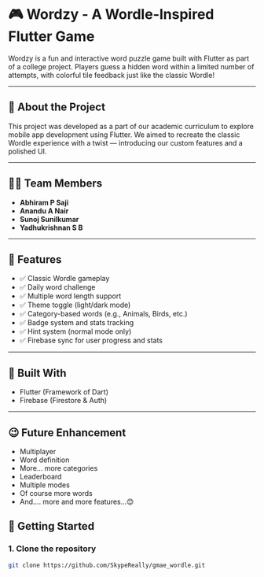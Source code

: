 # 🎮 Wordzy - A Wordle-Inspired Flutter Game

Wordzy is a fun and interactive word puzzle game built with Flutter as part of a college project. Players guess a hidden word within a limited number of attempts, with colorful tile feedback just like the classic Wordle!

---

## 🚀 About the Project

This project was developed as a part of our academic curriculum to explore mobile app development using Flutter. We aimed to recreate the classic Wordle experience with a twist — introducing our custom features and a polished UI.

---

## 👨‍💻 Team Members

- **Abhiram P Saji**
- **Anandu A Nair**
- **Sunoj Sunilkumar**
- **Yadhukrishnan S B**

---

## 🎯 Features

- ✅ Classic Wordle gameplay
- ✅ Daily word challenge
- ✅ Multiple word length support
- ✅ Theme toggle (light/dark mode)
- ✅ Category-based words (e.g., Animals, Birds, etc.)
- ✅ Badge system and stats tracking
- ✅ Hint system (normal mode only)
- ✅ Firebase sync for user progress and stats

---

## 📱 Built With

- Flutter (Framework of Dart)
- Firebase (Firestore & Auth)

---

## 😉 Future Enhancement

- Multiplayer
- Word definition
- More... more categories
- Leaderboard
- Multiple modes
- Of course more words
- And.... more and more features...😊

## 📂 Getting Started

### 1. Clone the repository

```bash
git clone https://github.com/SkypeReally/gmae_wordle.git
```
